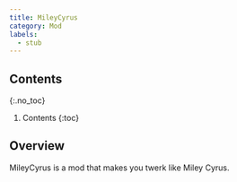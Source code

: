 ```yaml
---
title: MileyCyrus
category: Mod
labels:
  - stub
---
```

## Contents
{:.no_toc}
1. Contents
{:toc}

## Overview
MileyCyrus is a mod that makes you twerk like Miley Cyrus.
